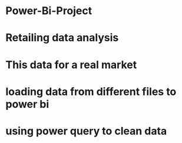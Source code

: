 # Power-Bi-Project
# Retailing data analysis
# This data for a real market
# loading data from different files to power bi
# using power query to clean data
